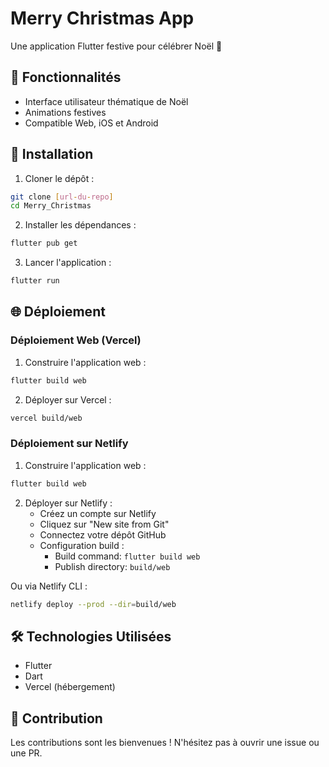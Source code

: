# Merry Christmas App

Une application Flutter festive pour célébrer Noël 🎄

## 🎯 Fonctionnalités

- Interface utilisateur thématique de Noël
- Animations festives
- Compatible Web, iOS et Android

## 🚀 Installation

1. Cloner le dépôt :
```bash
git clone [url-du-repo]
cd Merry_Christmas
```

2. Installer les dépendances :
```bash
flutter pub get
```

3. Lancer l'application :
```bash
flutter run
```

## 🌐 Déploiement

### Déploiement Web (Vercel)

1. Construire l'application web :
```bash
flutter build web
```

2. Déployer sur Vercel :
```bash
vercel build/web
```

### Déploiement sur Netlify

1. Construire l'application web :
```bash
flutter build web
```

2. Déployer sur Netlify :
   - Créez un compte sur Netlify
   - Cliquez sur "New site from Git"
   - Connectez votre dépôt GitHub
   - Configuration build :
     - Build command: `flutter build web`
     - Publish directory: `build/web`

Ou via Netlify CLI :
```bash
netlify deploy --prod --dir=build/web
```

## 🛠️ Technologies Utilisées

- Flutter
- Dart
- Vercel (hébergement)

## 🤝 Contribution

Les contributions sont les bienvenues ! N'hésitez pas à ouvrir une issue ou une PR.
